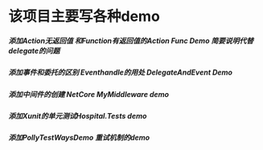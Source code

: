 # 该项目主要写各种demo
##### 添加Action无返回值 和Function有返回值的Action Func Demo  简要说明代替delegate的问题
##### 添加事件和委托的区别 Eventhandle的用处 DelegateAndEvent Demo
##### 添加中间件的创建 NetCore MyMiddleware  demo
##### 添加Xunit的单元测试Hospital.Tests demo
##### 添加PollyTestWaysDemo 重试机制的demo
